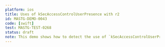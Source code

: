 ```yaml
---
platform: ios
title: Uses of kSecAccessControlUserPresence with r2
id: MASTG-DEMO-0043
code: [swift]
test: MASTG-TEST-0268
status: draft
note: This demo shows how to detect the use of `kSecAccessControlUserPresence` at runtime using r2.
---
```

